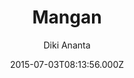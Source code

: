 ---
title: Mangan
github: https://github.com/dikiaap/mangan
demo: https://mangan.dikiaap.id
author: Diki Ananta
ssg:
  - Jekyll
cms:
  - No Cms
date: 2015-07-03T08:13:56.000Z
description: Geek theme for Jekyll.
stale: true
---
